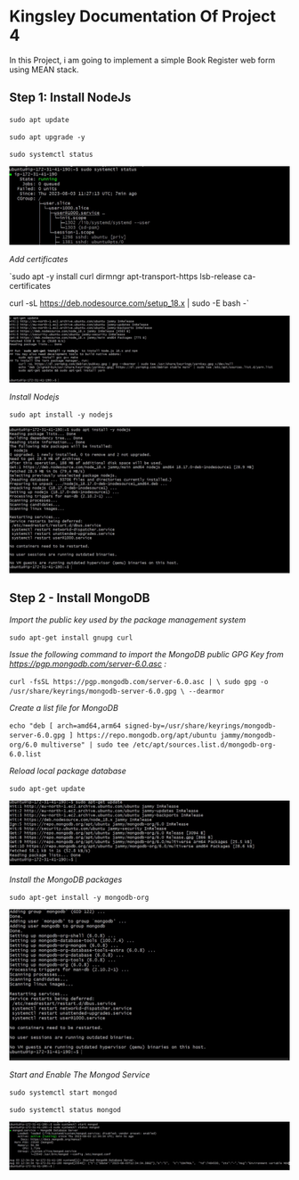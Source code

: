 # Kingsley Documentation Of Project 4

In this Project, i am going to implement a simple Book Register web form using MEAN stack.

## Step 1: Install NodeJs

`sudo apt update`

`sudo apt upgrade -y`

`sudo systemctl status`

![ubuntu status](./images/status-ubuntu.jpg)

*Add certificates*

`sudo apt -y install curl dirmngr apt-transport-https lsb-release ca-certificates

curl -sL https://deb.nodesource.com/setup_18.x | sudo -E bash -`

![certificates](./images/certificates-status.jpg)

*Install Nodejs*

`sudo apt install -y nodejs`

![nodejs](./images/nodejs-status.jpg)


## Step 2 - Install MongoDB

*Import the public key used by the package management system*

`sudo apt-get install gnupg curl`

*Issue the following command to import the MongoDB public GPG Key from 
https://pgp.mongodb.com/server-6.0.asc
:*

`curl -fsSL https://pgp.mongodb.com/server-6.0.asc | \
   sudo gpg -o /usr/share/keyrings/mongodb-server-6.0.gpg \
   --dearmor`

*Create a list file for MongoDB*

`echo "deb [ arch=amd64,arm64 signed-by=/usr/share/keyrings/mongodb-server-6.0.gpg ] https://repo.mongodb.org/apt/ubuntu jammy/mongodb-org/6.0 multiverse" | sudo tee /etc/apt/sources.list.d/mongodb-org-6.0.list
`

*Reload local package database*

`sudo apt-get update`

![apt get update](./images/apt-get-update.jpg)

*Install the MongoDB packages*

`sudo apt-get install -y mongodb-org`

![mongodb packages](./images/mongodb-packages.jpg)

*Start and Enable The Mongod Service*

`sudo systemctl start mongod`

`sudo systemctl status mongod`

![mongod status](./images/mongod-status.jpg)







